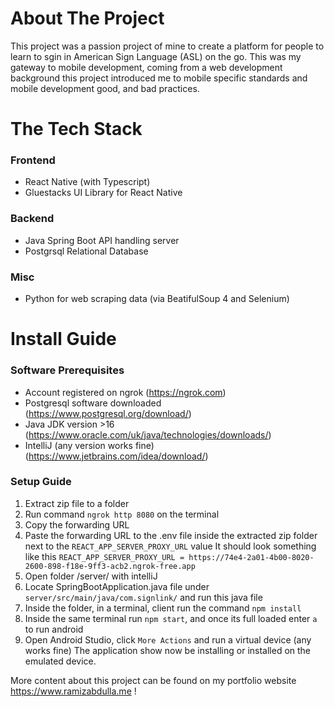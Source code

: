 # About The Project
This project was a passion project of mine to create a platform for people to learn to sgin in American Sign Language (ASL) on the go. This was my gateway to mobile development, coming from a web development background this project introduced me to mobile specific standards and mobile development good, and bad practices.

# The Tech Stack
### Frontend
- React Native (with Typescript)
- Gluestacks UI Library for React Native

### Backend
- Java Spring Boot API handling server
- Postgrsql Relational Database

### Misc
- Python for web scraping data (via BeatifulSoup 4 and Selenium)


# Install Guide

### Software Prerequisites
- Account registered on ngrok (https://ngrok.com)
- Postgresql software downloaded (https://www.postgresql.org/download/)
- Java JDK version >16 (https://www.oracle.com/uk/java/technologies/downloads/)
- IntelliJ (any version works fine) (https://www.jetbrains.com/idea/download/)

### Setup Guide
1) Extract zip file to a folder
2) Run command `ngrok http 8080` on the terminal
3) Copy the forwarding URL
4) Paste the forwarding URL to the .env file inside the extracted zip folder next to the `REACT_APP_SERVER_PROXY_URL` value
It should look something like this `REACT_APP_SERVER_PROXY_URL = https://74e4-2a01-4b00-8020-2600-898-f18e-9ff3-acb2.ngrok-free.app`
5) Open folder /server/ with intelliJ
6) Locate SpringBootApplication.java file under `server/src/main/java/com.signlink/` and run this java file
7) Inside the folder, in a terminal, client run the command `npm install` 
8) Inside the same terminal run `npm start`, and once its full loaded enter `a` to run android
9) Open Android Studio, click `More Actions` and run a virtual device (any works fine)
The application show now be installing or installed on the emulated device.

More content about this project can be found on my portfolio website https://www.ramizabdulla.me !
